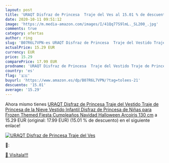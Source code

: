 ```yaml
---
layout: post
title: 'URAQT Disfraz de Princesa  Traje del Ves al 15.01 % de descuento'
date: 2020-10-11 09:51:12
image: 'https://m.media-amazon.com/images/I/41Qq77S9lmL._SL200_.jpg'
comments: true
category: ofertas
author: ring
slug: 'B07R6L7VPN-es URAQT Disfraz de Princesa  Traje del Vestido Traje de Princesa de la Nieve Vestido Infantil Disfraz de Princesa de Niñas para Frozen Themed Fiesta Cumpleaños Navidad Halloween Arcoiris 130 cm'
actualPrice: 15.29 EUR
currency: EUR
price: 15.29
comparePrice: 17.99 EUR
prodname: 'URAQT Disfraz de Princesa  Traje del Vestido Traje de Princesa de la Nieve Vestido Infantil Disfraz de Princesa de Niñas para Frozen Themed Fiesta Cumpleaños Navidad Halloween Arcoiris 130 cm'
country: 'es'
flag: '🇪🇸'
buyurl: 'https://www.amazon.es/dp/B07R6L7VPN/?tag=tolees-21'
descuento: '15.01'
average: '15.29'
---
```


Ahora mismo tienes [URAQT Disfraz de Princesa  Traje del Vestido Traje de Princesa de la Nieve Vestido Infantil Disfraz de Princesa de Niñas para Frozen Themed Fiesta Cumpleaños Navidad Halloween Arcoiris 130 cm](https://www.amazon.es/dp/B07R6L7VPN/?tag=tolees-21) a 15.29 EUR (original: 17.99 EUR) (15.01 %  de descuento) en el siguiente enlace!

[![URAQT Disfraz de Princesa  Traje del Ves](https://m.media-amazon.com/images/I/41Qq77S9lmL._SL200_.jpg)](https://www.amazon.es/dp/B07R6L7VPN/?tag=tolees-21)

🔎:


[🛒 Visítala!!!](https://www.amazon.es/dp/B07R6L7VPN/?tag=tolees-21)

